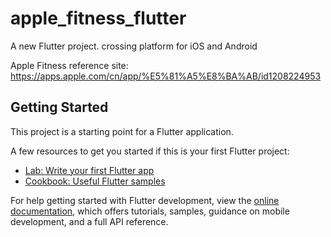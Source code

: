 # apple_fitness_flutter

A new Flutter project. crossing platform for iOS and Android


Apple Fitness reference site: https://apps.apple.com/cn/app/%E5%81%A5%E8%BA%AB/id1208224953

## Getting Started

This project is a starting point for a Flutter application.

A few resources to get you started if this is your first Flutter project:

- [Lab: Write your first Flutter app](https://docs.flutter.dev/get-started/codelab)
- [Cookbook: Useful Flutter samples](https://docs.flutter.dev/cookbook)

For help getting started with Flutter development, view the
[online documentation](https://docs.flutter.dev/), which offers tutorials,
samples, guidance on mobile development, and a full API reference.
